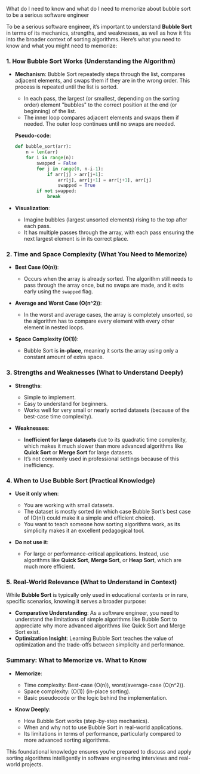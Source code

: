 What do I need to know and what do I need to memorize about bubble sort to be a serious software engineer 

To be a serious software engineer, it’s important to understand **Bubble Sort** in terms of its mechanics, strengths, and weaknesses, as well as how it fits into the broader context of sorting algorithms. Here’s what you need to know and what you might need to memorize:

### **1. How Bubble Sort Works (Understanding the Algorithm)**
- **Mechanism**: Bubble Sort repeatedly steps through the list, compares adjacent elements, and swaps them if they are in the wrong order. This process is repeated until the list is sorted.
  - In each pass, the largest (or smallest, depending on the sorting order) element "bubbles" to the correct position at the end (or beginning) of the list.
  - The inner loop compares adjacent elements and swaps them if needed. The outer loop continues until no swaps are needed.

  **Pseudo-code**:
  ```python
  def bubble_sort(arr):
      n = len(arr)
      for i in range(n):
          swapped = False
          for j in range(0, n-i-1):
              if arr[j] > arr[j+1]:
                  arr[j], arr[j+1] = arr[j+1], arr[j]
                  swapped = True
          if not swapped:
              break
  ```

- **Visualization**: 
  - Imagine bubbles (largest unsorted elements) rising to the top after each pass.
  - It has multiple passes through the array, with each pass ensuring the next largest element is in its correct place.

### **2. Time and Space Complexity (What You Need to Memorize)**
- **Best Case (O(n))**:
  - Occurs when the array is already sorted. The algorithm still needs to pass through the array once, but no swaps are made, and it exits early using the `swapped` flag.
  
- **Average and Worst Case (O(n^2))**:
  - In the worst and average cases, the array is completely unsorted, so the algorithm has to compare every element with every other element in nested loops.

- **Space Complexity (O(1))**:
  - Bubble Sort is **in-place**, meaning it sorts the array using only a constant amount of extra space.

### **3. Strengths and Weaknesses (What to Understand Deeply)**
- **Strengths**:
  - Simple to implement.
  - Easy to understand for beginners.
  - Works well for very small or nearly sorted datasets (because of the best-case time complexity).

- **Weaknesses**:
  - **Inefficient for large datasets** due to its quadratic time complexity, which makes it much slower than more advanced algorithms like **Quick Sort** or **Merge Sort** for large datasets.
  - It’s not commonly used in professional settings because of this inefficiency.

### **4. When to Use Bubble Sort (Practical Knowledge)**
- **Use it only when**:
  - You are working with small datasets.
  - The dataset is mostly sorted (in which case Bubble Sort’s best case of \(O(n)\) could make it a simple and efficient choice).
  - You want to teach someone how sorting algorithms work, as its simplicity makes it an excellent pedagogical tool.

- **Do not use it**:
  - For large or performance-critical applications. Instead, use algorithms like **Quick Sort**, **Merge Sort**, or **Heap Sort**, which are much more efficient.

### **5. Real-World Relevance (What to Understand in Context)**
While **Bubble Sort** is typically only used in educational contexts or in rare, specific scenarios, knowing it serves a broader purpose:
- **Comparative Understanding**: As a software engineer, you need to understand the limitations of simple algorithms like Bubble Sort to appreciate why more advanced algorithms like Quick Sort and Merge Sort exist.
- **Optimization Insight**: Learning Bubble Sort teaches the value of optimization and the trade-offs between simplicity and performance.

### **Summary: What to Memorize vs. What to Know**
- **Memorize**:
  - Time complexity: Best-case \(O(n)\), worst/average-case \(O(n^2)\).
  - Space complexity: \(O(1)\) (in-place sorting).
  - Basic pseudocode or the logic behind the implementation.

- **Know Deeply**:
  - How Bubble Sort works (step-by-step mechanics).
  - When and why not to use Bubble Sort in real-world applications.
  - Its limitations in terms of performance, particularly compared to more advanced sorting algorithms.

This foundational knowledge ensures you’re prepared to discuss and apply sorting algorithms intelligently in software engineering interviews and real-world projects.